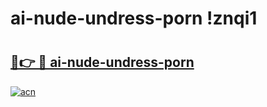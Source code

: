 # ai-nude-undress-porn !znqi1

# <h2><a href="https://df7equ.esa.edu.pl?title=ai-nude-undress-porn&ref=znqi1">🔗👉 🔴 ai-nude-undress-porn</a></h2>

[![acn](https://github.com/user-attachments/assets/0f9c940e-d8b0-45ae-aac7-cd30a18b3e1c)](https://df7equ.esa.edu.pl?title=ai-nude-undress-porn&ref=znqi1)

